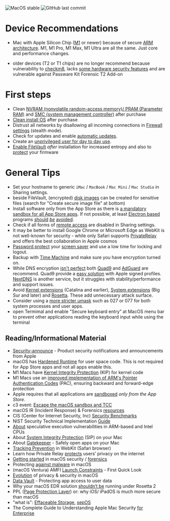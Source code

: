 ![MacOS stable](https://badgen.net/badge/icon/MacOS%20Monterey%2012.5.1?icon=apple&label) ![GitHub last commit](https://img.shields.io/github/last-commit/beerisgood/macOS_Hardening?label=last%20update%3A)

# Device Recommendations
- Mac with Apple Silicon Chip ([M1](https://en.wikipedia.org/wiki/Apple_M1) or newer) because of secure [ARM architecture](https://en.wikipedia.org/wiki/ARM_architecture_family). M1, M1 Pro, M1 Max, M1 Ultra are all the same. Just core and performance changes.
 
- older devices (T2 or T1 chips) are no longer recommend because vulnerability to [checkm8](https://en.wikipedia.org/wiki/IOS_jailbreaking#checkm8_and_checkra1n), lacks [some hardware security features](https://support.apple.com/en-us/guide/security/sec87716a080/1/web/1) and are vulnerable against Passware Kit Forensic T2 Add-on


# First steps
- Clean [NVRAM (nonvolatile random-access memory)/ PRAM (Parameter RAM)](https://support.apple.com/en-us/HT204063) and [SMC (system management controller)](https://support.apple.com/en-us/HT201295) after purchase
- [Clean install OS](https://support.apple.com/en-us/HT204904) after purchase
- Distrust all networks by disallowing all incoming connections in [Firewall settings](https://support.apple.com/en-us/HT201642) (stealth mode).
- Check for updates and enable [automatic updates]((https://support.apple.com/guide/mac-help/get-macos-updates-mchlpx1065/mac)).
- Create an [unprivileged user for day to day use](https://help.apple.com/machelp/mac/10.12/index.html#/mh11389).
- [Enable FileVault](https://support.apple.com/en-us/HT204837) _after_ installation for increased entropy and also to [protect](https://support.apple.com/en-us/HT204455) your firmware

# General Tips
- Set your hostname to generic `iMac` / `MacBook` / `Mac Mini` / `Mac Studio` in Sharing settings.
- beside FileVault, (encrypted) [disk images](https://support.apple.com/en-us/guide/disk-utility/dskutl11888/mac) can be created for sensitive files (search for "Create secure image file" at bottom)
- Install software only from the App Store as there is [a mandatory sandbox for all App Store apps](https://developer.apple.com/documentation/security/app_sandbox). If not possible, at least [Electron based](https://www.electronjs.org/apps) programs [should](https://wojciechregula.blog/post/abusing-electron-apps-to-bypass-macos-security-controls/) [_be_](https://medium.com/@metnew/why-electron-apps-cant-store-your-secrets-confidentially-inspect-option-a49950d6d51f) [avoided](https://blog.xpnsec.com/macos-injection-via-third-party-frameworks/).
- Check if all forms of [remote access](https://support.apple.com/guide/remote-desktop/enable-remote-management-apd8b1c65bd/mac) are disabled in Sharing settings.
- It may be better to install Google Chrome or Microsoft Edge as WebKit is not well-known for security - while only Safari supports [PrivateRelay](https://support.apple.com/en-us/HT212614) and offers the best collaboration in Apple cosmos
- [Password protect](https://support.apple.com/guide/mac-help/require-a-password-after-waking-your-mac-mchlp2270/11.0/mac/11.0) your [screen saver](https://support.apple.com/guide/mac-help/use-a-screen-saver-mchl4b68853d/mac) and use a low time for locking and logout.
- Backup with [Time Machine](https://support.apple.com/en-us/HT201250) and make sure you have encryption turned on.
- While DNS encryption [isn't perfect](https://madaidans-insecurities.github.io/encrypted-dns.html) both [Quad9](https://www.quad9.net) and [AdGuard](https://adguard-dns.io) are recommend. Quad9 provide a [easy solution](https://www.quad9.net/news/blog/ios-mobile-provisioning-profiles) with Apple signed profiles. [NextDNS](https://nextdns.io/) is another service, but it struggles with stability/performance and support issues.
- Avoid [Kernel extensions](https://support.apple.com/guide/deployment-reference-macos/kernel-extensions-in-macos-apd37565d329/web) (Catalina and earlier), [System extensions](https://support.apple.com/en-us/HT210999) (Big Sur and later) and [Rosetta](https://support.apple.com/en-us/guide/security/secebb113be1/web). These add unnecessary attack surface.
- Consider using a [more stricter umask](https://support.apple.com/en-us/HT201684) such as 027 or 077 for both system processes and user apps.
- open Termimal and enable "Secure keyboard entry” at MacOS menu bar to prevent other applications reading the keyboard input while using the terminal
 

## Reading/Informational Material
- [Security-announce](https://lists.apple.com/mailman/listinfo/security-announce) - Product security notifications and announcements from Apple
- macOS has [Hardened Runtime](https://developer.apple.com/documentation/security/hardened_runtime) for user space code. This is not required for App Store apps and not all apps enable this.
- M1 Macs have [Kernel Integrity Protection](https://manuals.info.apple.com/MANUALS/1000/MA1902/en_US/apple-platform-security-guide.pdf#page=50) (KIP) for kernel code
- M1 Macs use an [improved implementation of ARM's Pointer Authentication Codes](https://developer.apple.com/documentation/security/preparing_your_app_to_work_with_pointer_authentication) (PAC), ensuring backward and forward-edge protection
- Apple requires that all applications are [sandboxed](https://developer.apple.com/documentation/security/app_sandbox) _only from the App Store_.
- c3 event: [Escape the macOS sandbox and TCC](https://media.ccc.de/v/rc3-10175-escape_the_macos_sandbox_and_tcc)
- macOS IR (Incident Response) & Forensics [resources](https://gist.github.com/0xmachos/6e8b813cffc2035914606bd4cda491d2)
- CIS (Center for Internet Security, Inc) [Security Benchmarks](https://www.cisecurity.org/benchmark/apple_os/)
- NIST Security Technical Implementation [Guide](https://ncp.nist.gov/checklist/1017)
- [About](https://support.apple.com/en-us/HT208394) speculative execution vulnerabilities in ARM-based and Intel CPUs
- About [System Integrity Protection](https://support.apple.com/en-us/HT204899) (SIP) on your Mac
- About [Gatekeeper](https://support.apple.com/en-us/HT202491) - Safely open apps on your Mac
- [Tracking Prevention](https://webkit.org/tracking-prevention/) in WebKit (Safari browser)
- Learn how Private Relay [protects](https://www.apple.com/privacy/docs/iCloud_Private_Relay_Overview_Dec2021.PDF) users’ privacy on the internet
- [Getting started](https://theevilbit.github.io/posts/getting_started_in_macos_security/) in macOS security / [forensics](https://gist.github.com/0xmachos/6e8b813cffc2035914606bd4cda491d2)
- Protecting [against malware](https://support.apple.com/en-us/guide/security/sec469d47bd8/web) in macOS
- (macOS Ventura) AMFI [Launch Constraints](https://theevilbit.github.io/posts/amfi_launch_constraints/) - First Quick Look
- [Evolution](https://github.com/beerisgood/macOS_Hardening/blob/main/Evolution%20of%20privacy%20%26%20security.md) of privacy & security in macOS
- [Data Vault](https://support.apple.com/de-de/guide/security/secc01781f46/1/web/1) - Protecting app access to user data
- Why your macOS EDR solution [shouldn’t be](https://www.sentinelone.com/blog/why-your-macos-edr-solution-shouldnt-be-running-under-rosetta-2/) running under Rosetta 2
- PPL ([Page Protection Layer](https://support.apple.com/en-us/guide/security/sec8b776536b/1/web/1#sec314c3af61)) or: why iOS/ iPadOS is much more secure than macOS
- "what is": [Effaceable Storage](https://support.apple.com/en-us/guide/security/aside/sec0183122de/1/web/1), [sepOS](https://support.apple.com/en-us/guide/security/aside/secc3e4f7a43/1/web/1)
- The Complete Guide to Understanding Apple Mac Security [for Enterprise](https://assets.sentinelone.com/macos-security/enterprise-mac-security)
